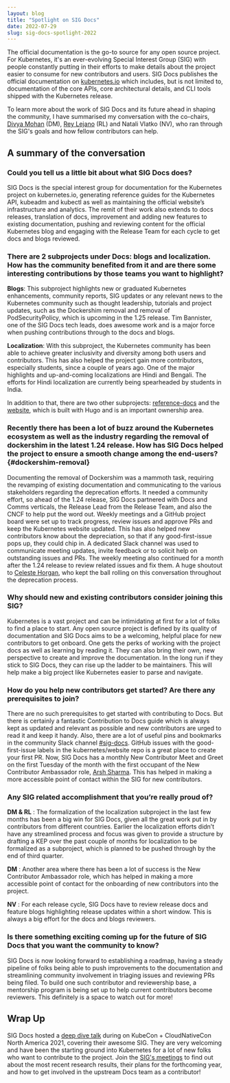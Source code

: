 ```yaml
---
layout: blog
title: "Spotlight on SIG Docs"
date: 2022-07-29
slug: sig-docs-spotlight-2022
---
```



The official documentation is the go-to source for any open source project. For Kubernetes, 
it's an ever-evolving Special Interest Group (SIG) with people constantly putting in their efforts
to make details about the project easier to consume for new contributors and users. SIG Docs publishes 
the official documentation on [kubernetes.io](https://kubernetes.io) which includes, 
but is not limited to, documentation of the core APIs, core architectural details, and CLI tools 
shipped with the Kubernetes release. 

To learn more about the work of SIG Docs and its future ahead in shaping the community, I have summarised 
my conversation with the co-chairs, [Divya Mohan](https://twitter.com/Divya_Mohan02) (DM), 
[Rey Lejano](https://twitter.com/reylejano) (RL) and Natali Vlatko (NV), who ran through the
SIG's goals and how fellow contributors can help.

## A summary of the conversation

### Could you tell us a little bit about what SIG Docs does?

SIG Docs is the special interest group for documentation for the Kubernetes project on kubernetes.io, 
generating reference guides for the Kubernetes API, kubeadm and kubectl as well as maintaining the official 
website’s infrastructure and analytics. The remit of their work also extends to docs releases, translation of docs, 
improvement and adding new features to existing documentation, pushing and reviewing content for the official 
Kubernetes blog and engaging with the Release Team for each cycle to get docs and blogs reviewed.


### There are 2 subprojects under Docs: blogs and localization. How has the community benefited from it and are there some interesting contributions by those teams you want to highlight?

**Blogs**: This subproject highlights new or graduated Kubernetes enhancements, community reports, SIG updates 
or any relevant news to the Kubernetes community such as thought leadership, tutorials and project updates, 
such as the Dockershim removal and removal of PodSecurityPolicy, which is upcoming in the 1.25 release.
Tim Bannister, one of the SIG Docs tech leads, does awesome work and is a major force when pushing contributions 
through to the docs and blogs.

**Localization**: With this subproject, the Kubernetes community has been able to achieve greater inclusivity 
and diversity among both users and contributors. This has also helped the project gain more contributors, 
especially students, since a couple of years ago.
One of the major highlights and up-and-coming localizations are Hindi and Bengali. The efforts for Hindi 
localization are currently being spearheaded by students in India.

In addition to that, there are two other subprojects: [reference-docs](https://github.com/kubernetes-sigs/reference-docs) and the [website](https://github.com/kubernetes/website), which is built with Hugo and is an important ownership area.

### Recently there has been a lot of buzz around the Kubernetes ecosystem as well as the industry regarding the removal of dockershim in the latest 1.24 release. How has SIG Docs helped the project to ensure a smooth change among the end-users? {#dockershim-removal}

Documenting the removal of Dockershim was a mammoth task, requiring the revamping of existing documentation 
and communicating to the various stakeholders regarding the deprecation efforts. It needed a community effort, 
so ahead of the 1.24 release, SIG Docs partnered with Docs and Comms verticals, the Release Lead from the 
Release Team, and also the CNCF to help put the word out. Weekly meetings and a GitHub project board were 
set up to track progress, review issues and approve PRs and keep the Kubernetes website updated. This has 
also helped new contributors know about the depreciation, so that if any good-first-issue pops up, they could chip in. 
A dedicated Slack channel was used to communicate meeting updates, invite feedback or to solicit help on 
outstanding issues and PRs. The weekly meeting also continued for a month after the 1.24 release to review related issues and fix them.
A huge shoutout to [Celeste Horgan](https://twitter.com/celeste_horgan), who kept the ball rolling on this 
conversation throughout the deprecation process.

### Why should new and existing contributors consider joining this SIG?

Kubernetes is a vast project and can be intimidating at first for a lot of folks to find a place to start. 
Any open source project is defined by its quality of documentation and SIG Docs aims to be a welcoming, 
helpful place for new contributors to get onboard. One gets the perks of working with the project docs 
as well as learning by reading it. They can also bring their own, new perspective to create and improve 
the documentation. In the long run if they stick to SIG Docs, they can rise up the ladder to be maintainers. 
This will help make a big project like Kubernetes easier to parse and navigate. 

### How do you help new contributors get started? Are there any prerequisites to join?

There are no such prerequisites to get started with contributing to Docs. But there is certainly a fantastic 
Contribution to Docs guide which is always kept as updated and relevant as possible and new contributors 
are urged to read it and keep it handy. Also, there are a lot of useful pins and bookmarks in the 
community Slack channel [#sig-docs](https://kubernetes.slack.com/archives/C1J0BPD2M). GitHub issues with 
the good-first-issue labels in the kubernetes/website repo is a great place to create your first PR.
Now, SIG Docs has a monthly New Contributor Meet and Greet on the first Tuesday of the month with the 
first occupant of the New Contributor Ambassador role, [Arsh Sharma](https://twitter.com/RinkiyaKeDad). 
This has helped in making a more accessible point of contact within the SIG for new contributors.

### Any SIG related accomplishment that you’re really proud of?

**DM & RL** : The formalization of the localization subproject in the last few months has been a big win 
for SIG Docs, given all the great work put in by contributors from different countries. Earlier the 
localization efforts didn’t have any streamlined process and focus was given to provide a structure by 
drafting a KEP over the past couple of months for localization to be formalized as a subproject, which 
is planned to be pushed through by the end of third quarter.

**DM** : Another area where there has been a lot of success is the New Contributor Ambassador role, 
which has helped in making a more accessible point of contact for the onboarding of new contributors into the project.

**NV** : For each release cycle, SIG Docs have to review release docs and feature blogs highlighting 
release updates within a short window. This is always a big effort for the docs and blogs reviewers. 

### Is there something exciting coming up for the future of SIG Docs that you want the community to know?

SIG Docs is now looking forward to establishing a roadmap, having a steady pipeline of folks being able 
to push improvements to the documentation and streamlining community involvement in triaging issues and 
reviewing PRs being filed. To build one such contributor and reviewership base, a mentorship program is 
being set up to help current contributors become reviewers. This definitely is a space to watch out for more!


## Wrap Up

SIG Docs hosted a [deep dive talk](https://www.youtube.com/watch?v=GDfcBF5et3Q) 
during  on KubeCon + CloudNativeCon North America 2021, covering their awesome SIG. 
They are very welcoming and have been the starting ground into Kubernetes 
for a lot of new folks who want to contribute to the project. 
Join the [SIG's meetings](https://github.com/kubernetes/community/blob/master/sig-docs/README.md) to find out 
about the most recent research results, their plans for the forthcoming year, and how to get involved in the upstream Docs team as a contributor!
